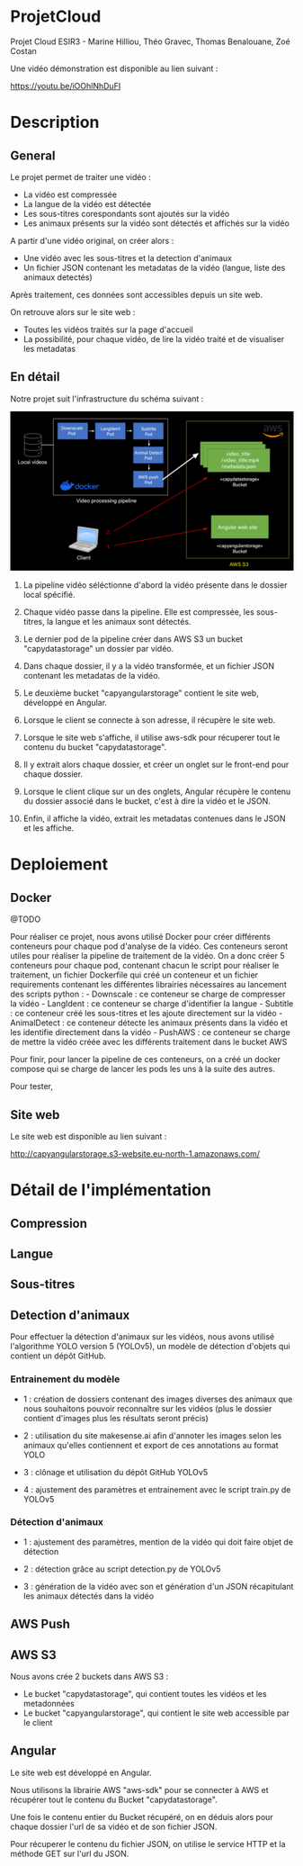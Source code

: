 # ProjetCloud

Projet Cloud ESIR3 - Marine Hilliou, Théo Gravec, Thomas Benalouane, Zoé Costan

Une vidéo démonstration est disponible au lien suivant :

https://youtu.be/iOOhlNhDuFI

# Description

## General

Le projet permet de traiter une vidéo :
- La vidéo est compressée
- La langue de la vidéo est détectée
- Les sous-titres corespondants sont ajoutés sur la vidéo
- Les animaux présents sur la vidéo sont détectés et affichés sur la vidéo

A partir d'une vidéo original, on créer alors :
- Une vidéo avec les sous-titres et la detection d'animaux 
- Un fichier JSON contenant les metadatas de la vidéo (langue, liste des animaux detectés)

Après traitement, ces données sont accessibles depuis un site web.

On retrouve alors sur le site web :
- Toutes les vidéos traités sur la page d'accueil
- La possibilité, pour chaque vidéo, de lire la vidéo traité et de visualiser les metadatas

## En détail

Notre projet suit l'infrastructure du schéma suivant :

![infrastructure](infrastructure.png)

1. La pipeline vidéo séléctionne d'abord la vidéo présente dans le dossier local spécifié.

2. Chaque vidéo passe dans la pipeline. Elle est compressée, les sous-titres, la langue et les animaux sont détectés.

3. Le dernier pod de la pipeline créer dans AWS S3 un bucket "capydatastorage" un dossier par vidéo.

4. Dans chaque dossier, il y a la vidéo transformée, et un fichier JSON contenant les metadatas de la vidéo.

5. Le deuxième bucket "capyangularstorage" contient le site web, développé en Angular.

6. Lorsque le client se connecte à son adresse, il récupère le site web.

7. Lorsque le site web s'affiche, il utilise aws-sdk pour récuperer tout le contenu du bucket "capydatastorage".

8. Il y extrait alors chaque dossier, et créer un onglet sur le front-end pour chaque dossier.

9. Lorsque le client clique sur un des onglets, Angular récupère le contenu du dossier associé dans le bucket, c'est à dire la vidéo et le JSON.

10. Enfin, il affiche la vidéo, extrait les metadatas contenues dans le JSON et les affiche.
    
# Deploiement

## Docker

@TODO

Pour réaliser ce projet, nous avons utilisé Docker pour créer différents conteneurs pour chaque pod d'analyse de la vidéo.
Ces conteneurs seront utiles pour réaliser la pipeline de traitement de la vidéo.
On a donc créer 5 conteneurs pour chaque pod, contenant chacun le script pour réaliser le traitement, un fichier Dockerfile qui créé un conteneur et un fichier requirements contenant les différentes librairies nécessaires au lancement des scripts python : 
    - Downscale : ce conteneur se charge de compresser la vidéo
    - LangIdent : ce conteneur se charge d'identifier la langue
    - Subtitle : ce conteneur créé les sous-titres et les ajoute directement sur la vidéo
    - AnimalDetect : ce conteneur détecte les animaux présents dans la vidéo et les identifie directement dans la vidéo
    - PushAWS : ce conteneur se charge de mettre la vidéo créée avec les différents traitement dans le bucket AWS

Pour finir, pour lancer la pipeline de ces conteneurs, on a créé un docker compose qui se charge de lancer les pods les uns à la suite des autres.

Pour tester, 

## Site web

Le site web est disponible au lien suivant :

http://capyangularstorage.s3-website.eu-north-1.amazonaws.com/

# Détail de l'implémentation

## Compression

## Langue

## Sous-titres

## Detection d'animaux

Pour effectuer la détection d'animaux sur les vidéos, nous avons utilisé l'algorithme YOLO version 5 (YOLOv5), un modèle de détection d'objets qui contient un dépôt GitHub. 

### Entrainement du modèle

- 1 : création de dossiers contenant des images diverses des animaux que nous souhaitons pouvoir reconnaître sur les vidéos (plus le dossier contient d'images plus les résultats seront précis)
  
- 2 : utilisation du site makesense.ai afin d'annoter les images selon les animaux qu'elles contiennent et export de ces annotations au format YOLO

- 3 : clônage et utilisation du dépôt GitHub YOLOv5
  
- 4 : ajustement des paramètres et entrainement avec le script train.py de YOLOv5

### Détection d'animaux

- 1 : ajustement des paramètres, mention de la vidéo qui doit faire objet de détection

- 2 : détection grâce au script detection.py de YOLOv5

- 3 : génération de la vidéo avec son et génération d'un JSON récapitulant les animaux détectés dans la vidéo
  
## AWS Push

## AWS S3

Nous avons crée 2 buckets dans AWS S3 :
- Le bucket "capydatastorage", qui contient toutes les vidéos et les metadonnées
- Le bucket "capyangularstorage", qui contient le site web accessible par le client

## Angular

Le site web est développé en Angular.

Nous utilisons la librairie AWS "aws-sdk" pour se connecter à AWS et récupérer tout le contenu du Bucket "capydatastorage".

Une fois le contenu entier du Bucket récupéré, on en déduis alors pour chaque dossier l'url de sa vidéo et de son fichier JSON.

Pour récuperer le contenu du fichier JSON, on utilise le service HTTP et la méthode GET sur l'url du JSON.
